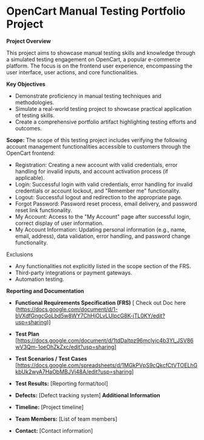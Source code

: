 # OpenCart Manual Testing Portfolio Project

**Project Overview**

This project aims to showcase manual testing skills and knowledge through a simulated testing engagement on OpenCart, a popular e-commerce platform. The focus is on the frontend user experience, encompassing the user interface, user actions, and core functionalities.

**Key Objectives**

* Demonstrate proficiency in manual testing techniques and methodologies.
* Simulate a real-world testing project to showcase practical application of testing skills.
* Create a comprehensive portfolio artifact highlighting testing efforts and outcomes.

**Scope:**
The scope of this testing project includes verifying the following account management functionalities accessible to customers through the OpenCart frontend:

* Registration: Creating a new account with valid credentials, error handling for invalid inputs, and account activation process (if applicable).
* Login: Successful login with valid credentials, error handling for invalid credentials or account lockout, and "Remember me" functionality.
* Logout: Successful logout and redirection to the appropriate page.
* Forgot Password: Password reset process, email delivery, and password reset link functionality.
* My Account: Access to the "My Account" page after successful login, correct display of user information.
* My Account Information: Updating personal information (e.g., name, email, address), data validation, error handling, and password change functionality.

Exclusions

* Any functionalities not explicitly listed in the scope section of the FRS.
* Third-party integrations or payment gateways.
* Automation testing.

**Reporting and Documentation**

* **Functional Requirements Specification (FRS)** [ Check out Doc here (https://docs.google.com/document/d/1-bVXdfGngcGoLbd5w8WY7ChHjOLvLUIpcG8K-jTL0KY/edit?usp=sharing)]
* **Test Plan** [https://docs.google.com/document/d/1tdDaltpz96mcIyic4b3YI_JSV86wV3Qm-1oeOhZkZxc/edit?usp=sharing]

* **Test Scenarios / Test Cases** [https://docs.google.com/spreadsheets/d/1MGkPVpS9cQkcfCtVTOELhGkbUk2wyA7HaObMBJVj48A/edit?usp=sharing]

* **Test Results:** [Reporting format/tool]
* **Defects:** [Defect tracking system]
**Additional Information**

* **Timeline:** [Project timeline]
* **Team Members:** [List of team members]
* **Contact:** [Contact information]